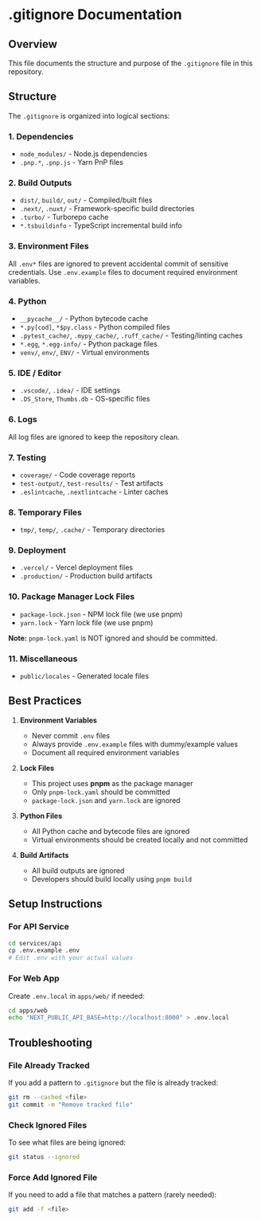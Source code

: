# .gitignore Documentation

## Overview
This file documents the structure and purpose of the `.gitignore` file in this repository.

## Structure

The `.gitignore` is organized into logical sections:

### 1. Dependencies
- `node_modules/` - Node.js dependencies
- `.pnp.*`, `.pnp.js` - Yarn PnP files

### 2. Build Outputs
- `dist/`, `build/`, `out/` - Compiled/built files
- `.next/`, `.nuxt/` - Framework-specific build directories
- `.turbo/` - Turborepo cache
- `*.tsbuildinfo` - TypeScript incremental build info

### 3. Environment Files
All `.env*` files are ignored to prevent accidental commit of sensitive credentials.
Use `.env.example` files to document required environment variables.

### 4. Python
- `__pycache__/` - Python bytecode cache
- `*.py[cod]`, `*$py.class` - Python compiled files
- `.pytest_cache/`, `.mypy_cache/`, `.ruff_cache/` - Testing/linting caches
- `*.egg`, `*.egg-info/` - Python package files
- `venv/`, `env/`, `ENV/` - Virtual environments

### 5. IDE / Editor
- `.vscode/`, `.idea/` - IDE settings
- `.DS_Store`, `Thumbs.db` - OS-specific files

### 6. Logs
All log files are ignored to keep the repository clean.

### 7. Testing
- `coverage/` - Code coverage reports
- `test-output/`, `test-results/` - Test artifacts
- `.eslintcache`, `.nextlintcache` - Linter caches

### 8. Temporary Files
- `tmp/`, `temp/`, `.cache/` - Temporary directories

### 9. Deployment
- `.vercel/` - Vercel deployment files
- `.production/` - Production build artifacts

### 10. Package Manager Lock Files
- `package-lock.json` - NPM lock file (we use pnpm)
- `yarn.lock` - Yarn lock file (we use pnpm)

**Note:** `pnpm-lock.yaml` is NOT ignored and should be committed.

### 11. Miscellaneous
- `public/locales` - Generated locale files

## Best Practices

1. **Environment Variables**
   - Never commit `.env` files
   - Always provide `.env.example` files with dummy/example values
   - Document all required environment variables

2. **Lock Files**
   - This project uses **pnpm** as the package manager
   - Only `pnpm-lock.yaml` should be committed
   - `package-lock.json` and `yarn.lock` are ignored

3. **Python Files**
   - All Python cache and bytecode files are ignored
   - Virtual environments should be created locally and not committed

4. **Build Artifacts**
   - All build outputs are ignored
   - Developers should build locally using `pnpm build`

## Setup Instructions

### For API Service
```bash
cd services/api
cp .env.example .env
# Edit .env with your actual values
```

### For Web App
Create `.env.local` in `apps/web/` if needed:
```bash
cd apps/web
echo "NEXT_PUBLIC_API_BASE=http://localhost:8000" > .env.local
```

## Troubleshooting

### File Already Tracked
If you add a pattern to `.gitignore` but the file is already tracked:
```bash
git rm --cached <file>
git commit -m "Remove tracked file"
```

### Check Ignored Files
To see what files are being ignored:
```bash
git status --ignored
```

### Force Add Ignored File
If you need to add a file that matches a pattern (rarely needed):
```bash
git add -f <file>
```

